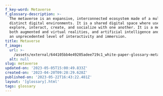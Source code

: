 ```yaml
---
f_key-word: Metaverse
f_glossary-description: >-
  The metaverse is an expansive, interconnected ecosystem made of a multitude of
  distinct digital environments. It is a shared digital space where users can
  explore, interact, create, and socialize with one another. It is a merge of
  both augmented and virtual realities, and artificial intelligence and provides
  an unprecedented level of interactivity and immersion.
title: Metaverse
f_image:
  url: >-
    /assets/external/644105bb4e49205adee719c1_white-paper-glossary-metaverse-keiga.jpg
  alt: null
slug: metaverse
updated-on: '2023-05-05T15:00:49.833Z'
created-on: '2023-04-20T09:28:29.628Z'
published-on: '2023-05-22T16:43:22.481Z'
layout: '[glossary].html'
tags: glossary
---
```



